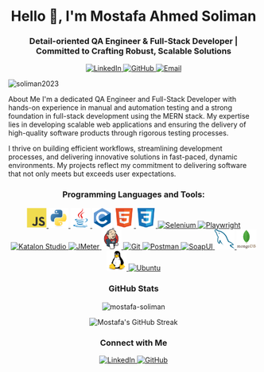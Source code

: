 <h1 align="center">Hello 👋, I'm Mostafa Ahmed Soliman</h1>
<h3 align="center">Detail-oriented QA Engineer & Full-Stack Developer | Committed to Crafting Robust, Scalable Solutions</h3>
<p align="center">
    <a href="https://linkedin.com/in/mostafa-ahmed-soliman" target="_blank">
        <img src="https://img.shields.io/badge/LinkedIn-0077B5?style=for-the-badge&logo=linkedin&logoColor=white" alt="LinkedIn">
    </a>
    <a href="https://github.com/soliman2023" target="_blank">
        <img src="https://img.shields.io/badge/GitHub-181717?style=for-the-badge&logo=github&logoColor=white" alt="GitHub">
    </a>
    <a href="mailto:mostafa.a.soliman00@gmail.com">
        <img src="https://img.shields.io/badge/Email-D14836?style=for-the-badge&logo=gmail&logoColor=white" alt="Email">
    </a>
</p>

<p align="left"> <img src="https://komarev.com/ghpvc/?username=soliman2023&label=Profile%20views&color=0e75b6&style=flat" alt="soliman2023" /> </p>

About Me
I'm a dedicated QA Engineer and Full-Stack Developer with hands-on experience in manual and automation testing and a strong foundation in full-stack development using the MERN stack. My expertise lies in developing scalable web applications and ensuring the delivery of high-quality software products through rigorous testing processes.

I thrive on building efficient workflows, streamlining development processes, and delivering innovative solutions in fast-paced, dynamic environments. My projects reflect my commitment to delivering software that not only meets but exceeds user expectations.

<h3 align="center">Programming Languages and Tools:</h3>
    <!-- Programming Languages -->
    <p align="center">
    <a href="https://www.javascript.com/" target="_blank" rel="noreferrer">
    <img src="https://raw.githubusercontent.com/devicons/devicon/master/icons/javascript/javascript-original.svg" alt="JavaScript" width="40" height="40"/>
</a>
<a href="https://www.python.org/" target="_blank" rel="noreferrer">
    <img src="https://raw.githubusercontent.com/devicons/devicon/master/icons/python/python-original.svg" alt="Python" width="40" height="40"/>
</a>
<a href="https://www.oracle.com/java/" target="_blank" rel="noreferrer">
    <img src="https://raw.githubusercontent.com/devicons/devicon/master/icons/java/java-original.svg" alt="Java" width="40" height="40"/>
</a>
<a href="https://www.cprogramming.com/" target="_blank" rel="noreferrer">
    <img src="https://raw.githubusercontent.com/devicons/devicon/master/icons/c/c-original.svg" alt="C++" width="40" height="40"/>
</a>
<a href="https://html.spec.whatwg.org/" target="_blank" rel="noreferrer">
    <img src="https://raw.githubusercontent.com/devicons/devicon/master/icons/html5/html5-original.svg" alt="HTML" width="40" height="40"/>
</a>
<a href="https://www.w3.org/Style/CSS/Overview.en.html" target="_blank" rel="noreferrer">
    <img src="https://raw.githubusercontent.com/devicons/devicon/master/icons/css3/css3-original.svg" alt="CSS" width="40" height="40"/>
</a>
<a href="https://www.selenium.dev/" target="_blank" rel="noreferrer">
    <img src="https://veda-technologies.com/wp-content/uploads/2023/08/selenium.png" alt="Selenium" width="40" height="40"/>
</a>
<a href="https://playwright.dev/" target="_blank" rel="noreferrer">
    <img src="https://playwright.dev/img/playwright-logo.svg" alt="Playwright" width="40" height="40"/>
</a>
<a href="https://www.katalon.com/" target="_blank" rel="noreferrer">
    <img src="https://d1h3p5fzmizjvp.cloudfront.net/themes/katalon_4/images/header/katalon_logo.svg" alt="Katalon Studio" width="40" height="40"/>
</a>
<a href="https://www.blazemeter.com/" target="_blank" rel="noreferrer">
    <img src="https://jmeter.apache.org/images/jmeter_square.svg" alt="JMeter" width="40" height="40"/>
</a>

<a href="https://www.jenkins.io/" target="_blank" rel="noreferrer">
    <img src="https://raw.githubusercontent.com/devicons/devicon/master/icons/jenkins/jenkins-original.svg" alt="Jenkins" width="40" height="40"/>
</a>
<a href="https://git-scm.com/" target="_blank" rel="noreferrer">
    <img src="https://www.vectorlogo.zone/logos/git-scm/git-scm-icon.svg" alt="Git" width="40" height="40"/>
</a>
<a href="https://www.postman.com/" target="_blank" rel="noreferrer">
    <img src="https://www.vectorlogo.zone/logos/getpostman/getpostman-icon.svg" alt="Postman" width="40" height="40"/>
</a>
<a href="https://www.soapui.org/" target="_blank" rel="noreferrer">
    <img src="https://media.licdn.com/dms/image/v2/D4D12AQGSZs7VlpxD3A/article-cover_image-shrink_600_2000/article-cover_image-shrink_600_2000/0/1690469916161?e=2147483647&v=beta&t=nMUa9dn-lUmhTtrSm80U2D8WH9b3lmYsbu8Q1OOWvlY" alt="SoapUI" width="40" height="40"/>
</a>

<a href="https://www.mysql.com/" target="_blank" rel="noreferrer">
    <img src="https://raw.githubusercontent.com/devicons/devicon/master/icons/mysql/mysql-original.svg" alt="MySQL" width="40" height="40"/>
</a>
<a href="https://www.mongodb.com/" target="_blank" rel="noreferrer">
    <img src="https://raw.githubusercontent.com/devicons/devicon/master/icons/mongodb/mongodb-original-wordmark.svg" alt="MongoDB" width="40" height="40"/>
</a>

<a href="https://www.linux.org/" target="_blank" rel="noreferrer">
    <img src="https://raw.githubusercontent.com/devicons/devicon/master/icons/linux/linux-original.svg" alt="Linux" width="40" height="40"/>
</a>
<a href="https://ubuntu.com/" target="_blank" rel="noreferrer">
    <img src="https://assets.ubuntu.com/v1/29985a98-ubuntu-logo32.png" alt="Ubuntu" width="40" height="40"/>
</a>
</p>

<h3 align = "center">GitHub Stats</h3>
<p align="center" display="inline"> <img align="center" src="https://github-readme-stats.vercel.app/api/top-langs?username=soliman2023&show_icons=true&locale=en&layout=compact" alt="mostafa-soliman" /> </p>
<p align="center" display="inline"><img src="https://github-readme-streak-stats.herokuapp.com/?user=soliman2023&theme=radical" alt="Mostafa's GitHub Streak"> </p>
<h3 align="center">Connect with Me </h3>
<p align="center"> <a href="https://linkedin.com/in/mostafa-ahmed-soliman" target="_blank"> <img src="https://img.shields.io/badge/LinkedIn-0077B5?style=for-the-badge&logo=linkedin&logoColor=white" alt="LinkedIn"> </a> <a href="https://github.com/soliman2023" target="_blank"> <img src="https://img.shields.io/badge/GitHub-181717?style=for-the-badge&logo=github&logoColor=white" alt="GitHub"> </a> </p>
